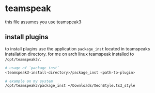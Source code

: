 # teamspeak

this file assumes you use teamspeak3


## install plugins

to install plugins use the application `package_inst` located in teamspeaks installation directory.
for me on arch linux teamspeak installed to `/opt/teamspeak3/`.

```sh
# usage of `package_inst`
<teamspeak3-install-directory>/package_inst <path-to-plugin>

# example on my system
/opt/teamspeak3/package_inst ~/Downloads/XeonStyle.ts3_style
```



